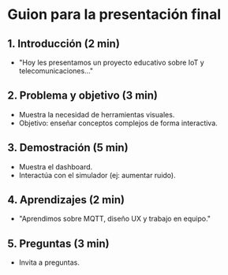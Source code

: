 # Guion para la presentación final

## 1. Introducción (2 min)
- "Hoy les presentamos un proyecto educativo sobre IoT y telecomunicaciones..."

## 2. Problema y objetivo (3 min)
- Muestra la necesidad de herramientas visuales.
- Objetivo: enseñar conceptos complejos de forma interactiva.

## 3. Demostración (5 min)
- Muestra el dashboard.
- Interactúa con el simulador (ej: aumentar ruido).

## 4. Aprendizajes (2 min)
- "Aprendimos sobre MQTT, diseño UX y trabajo en equipo."

## 5. Preguntas (3 min)
- Invita a preguntas.
